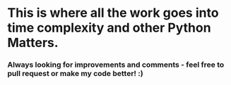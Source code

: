 # This is where all the work goes into time complexity and other Python Matters.
### Always looking for improvements and comments - feel free to pull request or make my code better! :)
